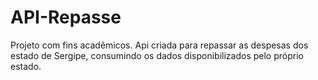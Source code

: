 # API-Repasse
Projeto com fins acadêmicos. Api criada para repassar as despesas dos estado de Sergipe, consumindo os dados disponibilizados pelo próprio estado.
